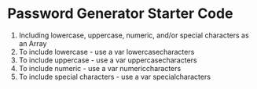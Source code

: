 # Password Generator Starter Code
1. Including lowercase, uppercase, numeric, and/or special characters as an Array
2. To include lowercase - use a var lowercasecharacters
3. To include uppercase - use a var uppercasecharacters
4. To include numeric - use a var numericcharacters
5. To include special characters - use a var specialcharacters